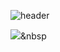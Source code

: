 ![header](https://capsule-render.vercel.app/api?type=waving&color=auto&height=300&section=header&text=Gyeong%20Ho&fontSize=90)

<img src="https://img.shields.io/badge/Java-informational?style=flat-square&logo=java&logoColor=white"/></a>&nbsp
<!--
**groomit324/groomit324** is a ✨ _special_ ✨ repository because its `README.md` (this file) appears on your GitHub profile.

Here are some ideas to get you started:

- 🔭 I’m currently working on ...
- 🌱 I’m currently learning ...
- 👯 I’m looking to collaborate on ...
- 🤔 I’m looking for help with ...
- 💬 Ask me about ...
- 📫 How to reach me: ...
- 😄 Pronouns: ...
- ⚡ Fun fact: ...
-->

